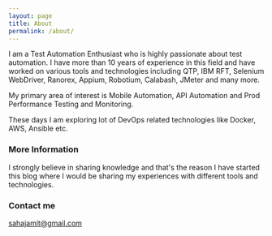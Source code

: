 ```yaml
---
layout: page
title: About
permalink: /about/
---
```


I am a Test Automation Enthusiast who is highly passionate about test automation. I have more than 10 years of experience in this field and have worked on various tools and technologies including QTP, IBM RFT, Selenium WebDriver, Ranorex, Appium, Robotium, Calabash, JMeter and many more.

My primary area of interest is Mobile Automation, API Automation and Prod Performance Testing and Monitoring. 

These days I am exploring lot of DevOps related technologies like Docker, AWS, Ansible etc.

### More Information

I strongly believe in sharing knowledge and that's the reason I have started this blog where I would be sharing my experiences with different tools and technologies. 

### Contact me

[sahajamit@gmail.com](mailto:sahajamit@gmail.com)